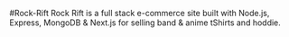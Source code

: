 #Rock-Rift
Rock Rift is a full stack e-commerce site built with Node.js, Express, MongoDB & Next.js for selling band & anime tShirts and hoddie.
